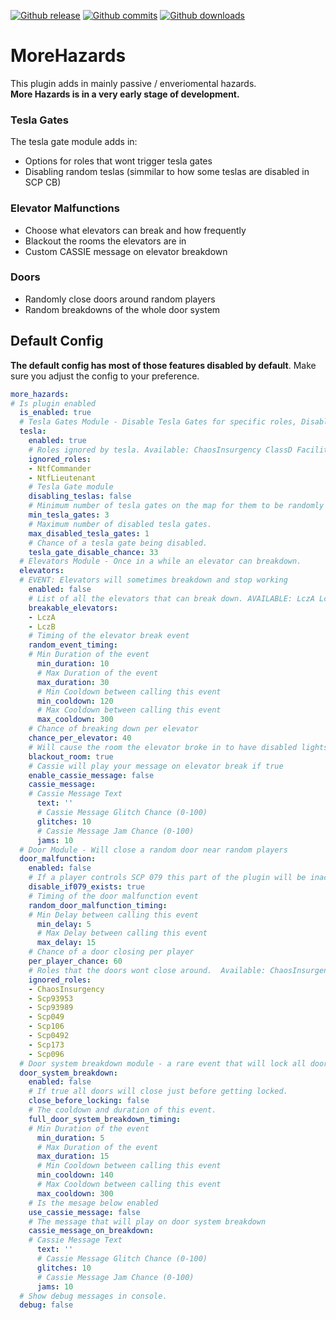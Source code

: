 
[![Github release](https://img.shields.io/github/tag/Maticzpl/MoreHazards.svg?colorB=2146bf&label=Version)](https://github.com/Maticzpl/MoreHazards/releases)
[![Github commits](https://img.shields.io/github/last-commit/Maticzpl/MoreHazards?color=green&label=Last%20Commit)](https://github.com/Maticzpl/MoreHazards/commits/main)
[![Github downloads](https://img.shields.io/github/downloads/Maticzpl/MoreHazards/total?label=Downloads)](https://github.com/Maticzpl/MoreHazards/releases)

# MoreHazards
This plugin adds in mainly passive / enveriomental hazards.  
**More Hazards is in a very early stage of development.**
### Tesla Gates
The tesla gate module adds in:
- Options for roles that wont trigger tesla gates  
- Disabling random teslas (simmilar to how some teslas are disabled in SCP CB)
### Elevator Malfunctions
- Choose what elevators can break and how frequently
- Blackout the rooms the elevators are in
- Custom CASSIE message on elevator breakdown
### Doors 
- Randomly close doors around random players
- Random breakdowns of the whole door system
## Default Config
**The default config has most of those features disabled by default**.
Make sure you adjust the config to your preference.
```yaml
more_hazards:
# Is plugin enabled
  is_enabled: true
  # Tesla Gates Module - Disable Tesla Gates for specific roles, Disable random teslas completly
  tesla:
    enabled: true
    # Roles ignored by tesla. Available: ChaosInsurgency ClassD FacilityGuard NtfCadet NtfCommander NtfLieutenant NtfScientist Scientist Scp049 Scp0492 Scp096 Scp106 Scp173 Tutorial Scp93953 Scp93989
    ignored_roles:
    - NtfCommander
    - NtfLieutenant
    # Tesla Gate module
    disabling_teslas: false
    # Minimum number of tesla gates on the map for them to be randomly disabled.
    min_tesla_gates: 3
    # Maximum number of disabled tesla gates.
    max_disabled_tesla_gates: 1
    # Chance of a tesla gate being disabled.
    tesla_gate_disable_chance: 33
  # Elevators Module - Once in a while an elevator can breakdown.
  elevators:
  # EVENT: Elevators will sometimes breakdown and stop working
    enabled: false
    # List of all the elevators that can break down. AVAILABLE: LczA LczB Nuke Scp049 GateA GateB
    breakable_elevators:
    - LczA
    - LczB
    # Timing of the elevator break event
    random_event_timing:
    # Min Duration of the event
      min_duration: 10
      # Max Duration of the event
      max_duration: 30
      # Min Cooldown between calling this event
      min_cooldown: 120
      # Max Cooldown between calling this event
      max_cooldown: 300
    # Chance of breaking down per elevator
    chance_per_elevator: 40
    # Will cause the room the elevator broke in to have disabled lights
    blackout_room: true
    # Cassie will play your message on elevator break if true
    enable_cassie_message: false
    cassie_message:
    # Cassie Message Text
      text: ''
      # Cassie Message Glitch Chance (0-100)
      glitches: 10
      # Cassie Message Jam Chance (0-100)
      jams: 10
  # Door Module - Will close a random door near random players
  door_malfunction:
    enabled: false
    # If a player controls SCP 079 this part of the plugin will be inactive.
    disable_if079_exists: true
    # Timing of the door malfunction event
    random_door_malfunction_timing:
    # Min Delay between calling this event
      min_delay: 5
      # Max Delay between calling this event
      max_delay: 15
    # Chance of a door closing per player
    per_player_chance: 60
    # Roles that the doors wont close around.  Available: ChaosInsurgency ClassD FacilityGuard NtfCadet NtfCommander NtfLieutenant NtfScientist Scientist Scp049 Scp0492 Scp096 Scp106 Scp173 Tutorial Scp93953 Scp93989
    ignored_roles:
    - ChaosInsurgency
    - Scp93953
    - Scp93989
    - Scp049
    - Scp106
    - Scp0492
    - Scp173
    - Scp096
  # Door system breakdown module - a rare event that will lock all doors in facility for a few seconds.
  door_system_breakdown:
    enabled: false
    # If true all doors will close just before getting locked.
    close_before_locking: false
    # The cooldown and duration of this event.
    full_door_system_breakdown_timing:
    # Min Duration of the event
      min_duration: 5
      # Max Duration of the event
      max_duration: 15
      # Min Cooldown between calling this event
      min_cooldown: 140
      # Max Cooldown between calling this event
      max_cooldown: 300
    # Is the mesage below enabled
    use_cassie_message: false
    # The message that will play on door system breakdown
    cassie_message_on_breakdown:
    # Cassie Message Text
      text: ''
      # Cassie Message Glitch Chance (0-100)
      glitches: 10
      # Cassie Message Jam Chance (0-100)
      jams: 10
  # Show debug messages in console.
  debug: false
```

